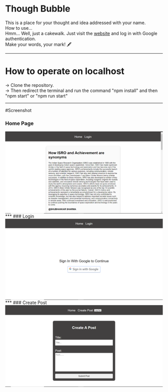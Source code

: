 # Though Bubble

This is a place for your thought and idea addressed with your name. 
<br>
How to use...
<br>
Hmm... Well, just a cakewalk. Just visit the [website](https://blogging-website-azure.vercel.app/) and log in with Google authentication.
<br>
Make your words, your mark! 🖋

***
# How to operate on localhost
-> Clone the repository.
<br>
-> Then redirect the terminal and run the command "npm install" and then "npm start" or "npm run start"
<br>

***
#Screenshot

### Home Page

<img align="center" src="https://raw.githubusercontent.com/shubhankarsharma876/blogging-website/main/home.png"/>
***
### Login
<img align="center" src="https://raw.githubusercontent.com/shubhankarsharma876/blogging-website/main/authentication.png"/>
***
### Create Post
<img align="center" src="https://raw.githubusercontent.com/shubhankarsharma876/blogging-website/main/create post.png"/>

